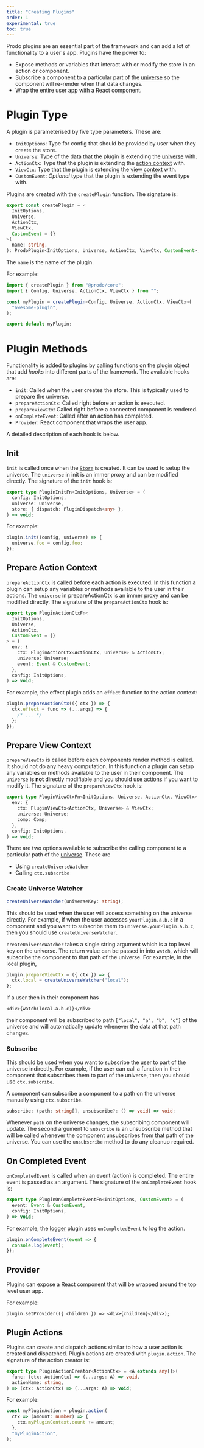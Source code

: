 ```yaml
---
title: "Creating Plugins"
order: 1
experimental: true
toc: true
---
```


Prodo plugins are an essential part of the framework and can add a lot of
functionality to a user's app. Plugins have the power to:

- Expose methods or variables that interact with or modify the store in an
  action or component.
- Subscribe a component to a particular part of the [universe](./universe) so
  the component will re-render when that data changes.
- Wrap the entire user app with a React component.

# Plugin Type

A plugin is parameterised by five type parameters. These are:

- `InitOptions`: Type for config that should be provided by user when they
  create the store.
- `Universe`: Type of the data that the plugin is extending the
  [universe](./universe) with.
- `ActionCtx`: Type that the plugin is extending the [action context](#prepare-action-context) with.
- `ViewCtx`: Type that the plugin is extending the [view context](#prepare-view-context) with.
- `CustomEvent`: _Optional_ type that the plugin is extending the event type with.

Plugins are created with the `createPlugin` function. The signature is:

```ts
export const createPlugin = <
  InitOptions,
  Universe,
  ActionCtx,
  ViewCtx,
  CustomEvent = {}
>(
  name: string,
): ProdoPlugin<InitOptions, Universe, ActionCtx, ViewCtx, CustomEvent>;
```

The `name` is the name of the plugin.

For example:

```ts
import { createPlugin } from "@prodo/core";
import { Config, Universe, ActionCtx, ViewCtx } from "";

const myPlugin = createPlugin<Config, Universe, ActionCtx, ViewCtx>(
  "awesome-plugin",
);

export default myPlugin;
```

# Plugin Methods

Functionality is added to plugins by calling functions on the plugin object that
add _hooks_ into different parts of the framework. The available hooks are:

- `init`: Called when the user creates the store. This is typically used to
  prepare the universe.
- `prepareActionCtx`: Called right before an action is executed.
- `prepareViewCtx`: Called right before a connected component is rendered.
- `onCompleteEvent`: Called after an action has completed.
- `Provider`: React component that wraps the user app.

A detailed description of each hook is below.

## Init

`init` is called once when the [`Store`](/api-reference/store) is created. It
can be used to setup the universe. The `universe` in init is an immer proxy and
can be modified directly. The signature of the `init` hook is:

```ts
export type PluginInitFn<InitOptions, Universe> = (
  config: InitOptions,
  universe: Universe,
  store: { dispatch: PluginDispatch<any> },
) => void;
```

For example:

```ts
plugin.init((config, universe) => {
  universe.foo = config.foo;
});
```

## Prepare Action Context

`prepareActionCtx` is called before each action is executed. In this function a
plugin can setup any variables or methods available to the user in their
actions. The `universe` in prepareActionCtx is an immer proxy and can be
modified directly. The signature of the `prepareActionCtx` hook is:

```ts
export type PluginActionCtxFn<
  InitOptions,
  Universe,
  ActionCtx,
  CustomEvent = {}
> = (
  env: {
    ctx: PluginActionCtx<ActionCtx, Universe> & ActionCtx;
    universe: Universe;
    event: Event & CustomEvent;
  },
  config: InitOptions,
) => void;
```

For example, the effect plugin adds an `effect` function to the action context:

```ts
plugin.prepareActionCtx(({ ctx }) => {
  ctx.effect = func => (...args) => {
    /* ... */
  };
});
```

## Prepare View Context

`prepareViewCtx` is called before each components render method is called. It
should not do any heavy computation. In this function a plugin can setup any
variables or methods available to the user in their component. The `universe`
**is not** directly modifiable and you should [use actions](#plugin-actions) if
you want to modify it. The signature of the `prepareViewCtx` hook is:

```ts
export type PluginViewCtxFn<InitOptions, Universe, ActionCtx, ViewCtx> = (
  env: {
    ctx: PluginViewCtx<ActionCtx, Universe> & ViewCtx;
    universe: Universe;
    comp: Comp;
  },
  config: InitOptions,
) => void;
```

There are two options available to subscribe the calling component to a
particular path of the [universe](./universe). These are

- Using `createUniverseWatcher`
- Calling `ctx.subscribe`

### Create Universe Watcher

```ts
createUniverseWatcher(universeKey: string);
```

This should be used when the user will access something on the universe
directly. For example, if when the user accesses `yourPlugin.a.b.c` in a
component and you want to subscribe them to `universe.yourPlugin.a.b.c`, then
you should use `createUniverseWatcher`.

`createUniverseWatcher` takes a single string argument which is a top level key
on the universe. The return value can be passed in into `watch`, which will
subscribe the component to that path of the universe. For example, in the local
plugin,

```ts
plugin.prepareViewCtx = ({ ctx }) => {
  ctx.local = createUniverseWatcher("local");
};
```

If a user then in their component has

```tsx
<div>{watch(local.a.b.c)}</div>
```

their component will be subscribed to path `["local", "a", "b", "c"]` of the
universe and will automatically update whenever the data at that path changes.

### Subscribe

This should be used when you want to subscribe the user to part of the universe
indirectly. For example, if the user can call a function in their component that
subscribes them to part of the universe, then you should use `ctx.subscribe`.

A component can subscribe a component to a path on the universe manually using `ctx.subscribe`.

```ts
subscribe: (path: string[], unsubscribe?: () => void) => void;
```

Whenever `path` on the universe changes, the subscribing component will update.
The second argument to `subscribe` is an unsubscribe method that will be called
whenever the component unsubscribes from that path of the universe. You can use
the `unsubscribe` method to do any cleanup required.

## On Completed Event

`onCompletedEvent` is called when an event (action) is completed. The entire
event is passed as an argument. The signature of the `onCompleteEvent` hook is:

```ts
export type PluginOnCompleteEventFn<InitOptions, CustomEvent> = (
  event: Event & CustomEvent,
  config: InitOptions,
) => void;
```

For example, the [logger](/plugins/logger) plugin uses `onCompletedEvent` to log the action.

```ts
plugin.onCompleteEvent(event => {
  console.log(event);
});
```

## Provider

Plugins can expose a React component that will be wrapped around the top
level user app.

For example:

```tsx
plugin.setProvider(({ children }) => <div>{children}</div>);
```

## Plugin Actions

Plugins can create and dispatch actions similar to how a user action is created
and dispatched. Plugin actions are created with `plugin.action`. The signature
of the action creator is:

```ts
export type PluginActionCreator<ActionCtx> = <A extends any[]>(
  func: (ctx: ActionCtx) => (...args: A) => void,
  actionName: string,
) => (ctx: ActionCtx) => (...args: A) => void;
```

For example:

```ts
const myPluginAction = plugin.action(
  ctx => (amount: number) => {
    ctx.myPluginContext.count += amount;
  },
  "myPluginAction",
);
```
